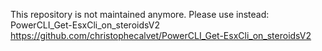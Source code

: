 This repository is not maintained anymore.
Please use instead:
PowerCLI_Get-EsxCli_on_steroidsV2
https://github.com/christophecalvet/PowerCLI_Get-EsxCli_on_steroidsV2